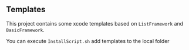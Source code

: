 ##  Templates
This project contains some xcode templates based on `ListFramework` and `BasicFramework`.

You can execute `InstallScript.sh`  add templates to the local folder
